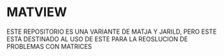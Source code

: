 # MATVIEW
ESTE REPOSITORIO ES UNA VARIANTE DE MATJA Y JARILD, PERO ESTE ESTA DESTINADO AL USO DE ESTE PARA LA REOSLUCION DE PROBLEMAS CON MATRICES

